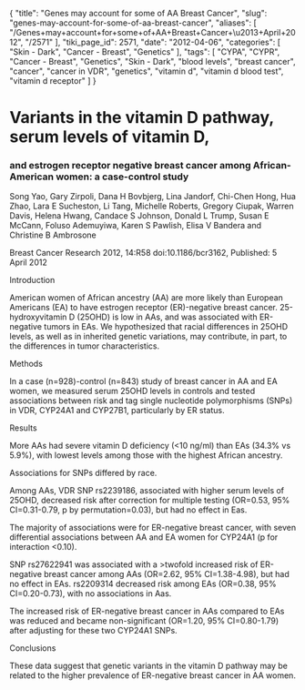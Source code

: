 {
    "title": "Genes may account for some of AA Breast Cancer",
    "slug": "genes-may-account-for-some-of-aa-breast-cancer",
    "aliases": [
        "/Genes+may+account+for+some+of+AA+Breast+Cancer+\u2013+April+2012",
        "/2571"
    ],
    "tiki_page_id": 2571,
    "date": "2012-04-06",
    "categories": [
        "Skin - Dark",
        "Cancer - Breast",
        "Genetics"
    ],
    "tags": [
        "CYPA",
        "CYPR",
        "Cancer - Breast",
        "Genetics",
        "Skin - Dark",
        "blood levels",
        "breast cancer",
        "cancer",
        "cancer in VDR",
        "genetics",
        "vitamin d",
        "vitamin d blood test",
        "vitamin d receptor"
    ]
}


# Variants in the vitamin D pathway, serum levels of vitamin D,

### and estrogen receptor negative breast cancer among African-American women: a case-control study

Song Yao, Gary Zirpoli, Dana H Bovbjerg, Lina Jandorf, Chi-Chen Hong, Hua Zhao, Lara E Sucheston, Li Tang, Michelle Roberts, Gregory Ciupak, Warren Davis, Helena Hwang, Candace S Johnson, Donald L Trump, Susan E McCann, Foluso Ademuyiwa, Karen S Pawlish, Elisa V Bandera and Christine B Ambrosone

Breast Cancer Research 2012, 14:R58 doi:10.1186/bcr3162, Published: 5 April 2012

Introduction

American women of African ancestry (AA) are more likely than European Americans (EA) to have estrogen receptor (ER)-negative breast cancer. 25-hydroxyvitamin D (25OHD) is low in AAs, and was associated with ER-negative tumors in EAs. We hypothesized that racial differences in 25OHD levels, as well as in inherited genetic variations, may contribute, in part, to the differences in tumor characteristics.

Methods

In a case (n=928)-control (n=843) study of breast cancer in AA and EA women, we measured serum 25OHD levels in controls and tested associations between risk and tag single nucleotide polymorphisms (SNPs) in VDR, CYP24A1 and CYP27B1, particularly by ER status.

Results

More AAs had severe vitamin D deficiency (<10 ng/ml) than EAs (34.3% vs 5.9%), with lowest levels among those with the highest African ancestry. 

Associations for SNPs differed by race. 

Among AAs, VDR SNP rs2239186, associated with higher serum levels of 25OHD, decreased risk after correction for multiple testing (OR=0.53, 95% CI=0.31-0.79, p by permutation=0.03), but had no effect in Eas. 

The majority of associations were for ER-negative breast cancer, with seven differential associations between AA and EA women for CYP24A1 (p for interaction <0.10). 

SNP rs27622941 was associated with a >twofold increased risk of ER-negative breast cancer among AAs (OR=2.62, 95% CI=1.38-4.98), but had no effect in EAs. rs2209314 decreased risk among EAs (OR=0.38, 95% CI=0.20-0.73), with no associations in Aas. 

The increased risk of ER-negative breast cancer in AAs compared to EAs was reduced and became non-significant (OR=1.20, 95% CI=0.80-1.79) after adjusting for these two CYP24A1 SNPs.

Conclusions

These data suggest that genetic variants in the vitamin D pathway may be related to the higher prevalence of ER-negative breast cancer in AA women.